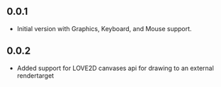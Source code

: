 ## 0.0.1

- Initial version with Graphics, Keyboard, and Mouse support.

## 0.0.2

- Added support for LOVE2D canvases api for drawing to an external rendertarget
